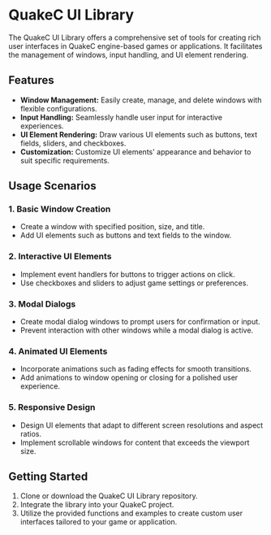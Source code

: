 # QuakeC UI Library

The QuakeC UI Library offers a comprehensive set of tools for creating rich user interfaces in QuakeC engine-based games or applications. It facilitates the management of windows, input handling, and UI element rendering.

## Features

- **Window Management:** Easily create, manage, and delete windows with flexible configurations.
- **Input Handling:** Seamlessly handle user input for interactive experiences.
- **UI Element Rendering:** Draw various UI elements such as buttons, text fields, sliders, and checkboxes.
- **Customization:** Customize UI elements' appearance and behavior to suit specific requirements.

## Usage Scenarios

### 1. Basic Window Creation

- Create a window with specified position, size, and title.
- Add UI elements such as buttons and text fields to the window.

### 2. Interactive UI Elements

- Implement event handlers for buttons to trigger actions on click.
- Use checkboxes and sliders to adjust game settings or preferences.

### 3. Modal Dialogs

- Create modal dialog windows to prompt users for confirmation or input.
- Prevent interaction with other windows while a modal dialog is active.

### 4. Animated UI Elements

- Incorporate animations such as fading effects for smooth transitions.
- Add animations to window opening or closing for a polished user experience.

### 5. Responsive Design

- Design UI elements that adapt to different screen resolutions and aspect ratios.
- Implement scrollable windows for content that exceeds the viewport size.

## Getting Started

1. Clone or download the QuakeC UI Library repository.
2. Integrate the library into your QuakeC project.
3. Utilize the provided functions and examples to create custom user interfaces tailored to your game or application.

